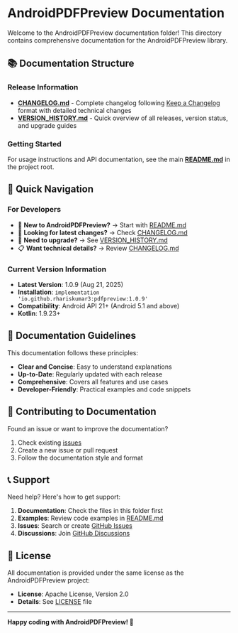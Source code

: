 # AndroidPDFPreview Documentation

Welcome to the AndroidPDFPreview documentation folder! This directory contains comprehensive documentation for the AndroidPDFPreview library.

## 📚 Documentation Structure

### Release Information
- **[CHANGELOG.md](./CHANGELOG.md)** - Complete changelog following [Keep a Changelog](https://keepachangelog.com/) format with detailed technical changes
- **[VERSION_HISTORY.md](./VERSION_HISTORY.md)** - Quick overview of all releases, version status, and upgrade guides

### Getting Started
For usage instructions and API documentation, see the main **[README.md](../README.md)** in the project root.

## 🎯 Quick Navigation

### For Developers
- 🚀 **New to AndroidPDFPreview?** → Start with [README.md](../README.md)
- 📖 **Looking for latest changes?** → Check [CHANGELOG.md](./CHANGELOG.md)
- 🔄 **Need to upgrade?** → See [VERSION_HISTORY.md](./VERSION_HISTORY.md)
- 📋 **Want technical details?** → Review [CHANGELOG.md](./CHANGELOG.md)

### Current Version Information
- **Latest Version**: 1.0.9 (Aug 21, 2025)
- **Installation**: `implementation 'io.github.rhariskumar3:pdfpreview:1.0.9'`
- **Compatibility**: Android API 21+ (Android 5.1 and above)
- **Kotlin**: 1.9.23+

## 📝 Documentation Guidelines

This documentation follows these principles:
- **Clear and Concise**: Easy to understand explanations
- **Up-to-Date**: Regularly updated with each release
- **Comprehensive**: Covers all features and use cases
- **Developer-Friendly**: Practical examples and code snippets

## 🤝 Contributing to Documentation

Found an issue or want to improve the documentation?
1. Check existing [issues](https://github.com/rhariskumar3/AndroidPDFPreview/issues)
2. Create a new issue or pull request
3. Follow the documentation style and format

## 📞 Support

Need help? Here's how to get support:
1. **Documentation**: Check the files in this folder first
2. **Examples**: Review code examples in [README.md](../README.md)
3. **Issues**: Search or create [GitHub Issues](https://github.com/rhariskumar3/AndroidPDFPreview/issues)
4. **Discussions**: Join [GitHub Discussions](https://github.com/rhariskumar3/AndroidPDFPreview/discussions)

## 📄 License

All documentation is provided under the same license as the AndroidPDFPreview project:
- **License**: Apache License, Version 2.0
- **Details**: See [LICENSE](../LICENSE) file

---

**Happy coding with AndroidPDFPreview! 🚀**
